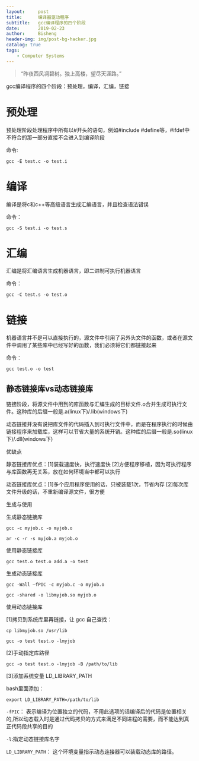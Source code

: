 ```yaml
---
layout:     post
title:      编译器驱动程序
subtitle:   gcc编译程序的四个阶段
date:       2019-02-23
author:     Bisheng
header-img: img/post-bg-hacker.jpg
catalog: true
tags:
    - Computer Systems
---
```


> “昨夜西风凋碧树。独上高楼，望尽天涯路。”
> 
>
> 
gcc编译程序的四个阶段：预处理，编译，汇编，链接

# 预处理
预处理阶段处理程序中所有以#开头的语句，例如#include #define等，#ifdef中不符合的那一部分直接不会进入到编译阶段

命令:

`gcc -E test.c -o test.i`

# 编译
编译是将c和c++等高级语言生成汇编语言，并且检查语法错误

命令：

`gcc -S test.i -o test.s`

# 汇编
汇编是将汇编语言生成机器语言，即二进制可执行机器语言

命令：

`gcc -C test.s -o test.o`

# 链接
机器语言并不是可以直接执行的，源文件中引用了另外头文件的函数，或者在源文件中调用了某些库中已经写好的函数，我们必须将它们都链接起来

命令：

`gcc test.o -o test`

## 静态链接库vs动态链接库
链接阶段，将源文件中用到的库函数与汇编生成的目标文件.o合并生成可执行文件。这种库的后缀一般是.a(linux下)/.lib(windows下)

动态链接并没有说把库文件的代码插入到可执行文件中，而是在程序执行的时候由链接程序来加载库，这样可以节省大量的系统开销。这种库的后缀一般是.so(linux下)/.dll(windows下)

优缺点

静态链接库优点：[1]装载速度快，执行速度快 [2]方便程序移植，因为可执行程序与库函数再无关系，放在如何环境当中都可以执行


动态链接库优点：[1]多个应用程序使用的话，只被装载1次，节省内存 [2]每次库文件升级的话，不重新编译源文件，很方便

生成与使用

生成静态链接库

`gcc -c myjob.c -o myjob.o`

`ar -c -r -s myjob.a myjob.o`

使用静态链接库

`gcc test.o test.o add.a -o test`

生成动态链接库

`gcc -Wall –fPIC -c myjob.c -o myjob.o`

`gcc -shared -o libmyjob.so myjob.o`

使用动态链接库

[1]拷贝到系统库里再链接，让 gcc 自己查找：

`cp libmyjob.so /usr/lib`

`gcc -o test test.o -lmyjob`

[2]手动指定库路径

`gcc -o test test.o -lmyjob -B /path/to/lib`

[3]添加系统变量 LD_LIBRARY_PATH

bash里面添加：

`export LD_LIBRARY_PATH=/path/to/lib`

`-fPIC`： 表示编译为位置独立的代码，不用此选项的话编译后的代码是位置相关的,所以动态载入时是通过代码拷贝的方式来满足不同进程的需要，而不能达到真正代码段共享的目的

`-l`:指定动态链接库名字

`LD_LIBRARY_PATH`： 这个环境变量指示动态连接器可以装载动态库的路径。




<head>
    <script src="https://cdn.mathjax.org/mathjax/latest/MathJax.js?config=TeX-AMS-MML_HTMLorMML" type="text/javascript"></script>
    <script type="text/x-mathjax-config">
        MathJax.Hub.Config({
            tex2jax: {
            skipTags: ['script', 'noscript', 'style', 'textarea', 'pre'],
            inlineMath: [['$','$']]
            }
        });
    </script>
</head>